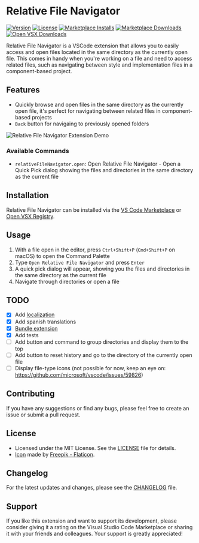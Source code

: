 # Relative File Navigator

[![Version](https://img.shields.io/visual-studio-marketplace/v/eduarbo.relative-file-navigator)](https://marketplace.visualstudio.com/items?itemName=eduarbo.relative-file-navigator)
[![License](https://img.shields.io/github/license/eduarbo/vscode-relative-file-navigator)](https://github.com/eduarbo/vscode-relative-file-navigator/blob/main/LICENSE)
[![Marketplace Installs](https://img.shields.io/visual-studio-marketplace/i/eduarbo.relative-file-navigator?label=Marketplace%20Installs)](https://marketplace.visualstudio.com/items?itemName=eduarbo.relative-file-navigator)
[![Marketplace Downloads](https://img.shields.io/visual-studio-marketplace/d/eduarbo.relative-file-navigator?label=Marketplace%20Downloads)](https://marketplace.visualstudio.com/items?itemName=eduarbo.relative-file-navigator)
[![Open VSX Downloads](https://img.shields.io/open-vsx/dt/eduarbo/relative-file-navigator?label=Open%20VSX%20Downloads)](https://open-vsx.org/extension/eduarbo/relative-file-navigator)

Relative File Navigator is a VSCode extension that allows you to easily access and open files located in the same directory as the currently open file. This comes in handy when you're working on a file and need to access related files, such as navigating between style and implementation files in a component-based project.

## Features

- Quickly browse and open files in the same directory as the currently open file, it's perfect for navigating between related files in component-based projects
- `Back` button for navigaing to previously opened folders

![Relative File Navigator Extension Demo](https://github.com/eduarbo/vscode-relative-file-navigator/assets/335073/d27376b7-f5ea-4e3f-afff-94f1fb165fff)

### Available Commands

* `relativeFileNavigator.open`: Open Relative File Navigator - Open a Quick Pick dialog showing the files and directories in the same directory as the current file

## Installation

Relative File Navigator can be installed via the [VS Code Marketplace](https://marketplace.visualstudio.com/items?itemName=eduarbo.relative-file-navigator) or [Open VSX Registry](https://open-vsx.org/extension/eduarbo/relative-file-navigator).

## Usage

1. With a file open in the editor, press `Ctrl+Shift+P` (`Cmd+Shift+P` on macOS) to open the Command Palette
2. Type `Open Relative File Navigator` and press `Enter`
3. A quick pick dialog will appear, showing you the files and directories in the same directory as the current file
4. Navigate through directories or open a file

## TODO
- [X] Add [localization](https://github.com/microsoft/vscode-l10n)
- [X] Add spanish translations
- [X] [Bundle extension](https://aka.ms/vscode-bundle-extension)
- [X] Add tests
- [ ] Add button and command to group directories and display them to the top
- [ ] Add button to reset history and go to the directory of the currently open file
- [ ] Display file-type icons (not possible for now, keep an eye on: https://github.com/microsoft/vscode/issues/59826)

## Contributing

If you have any suggestions or find any bugs, please feel free to create an issue or submit a pull request.

## License

- Licensed under the MIT License. See the [LICENSE](https://raw.githubusercontent.com/eduarbo/vscode-relative-file-navigator/main/LICENSE) file for details.
- [Icon](assets/icon.png) made by <a href="https://www.flaticon.com/free-icons/html" title="html icons">Freepik - Flaticon</a>.

## Changelog

For the latest updates and changes, please see the [CHANGELOG](CHANGELOG.md) file.

## Support

If you like this extension and want to support its development, please consider giving it a rating on the Visual Studio Code Marketplace or sharing it with your friends and colleagues. Your support is greatly appreciated!
